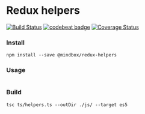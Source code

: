 # Redux helpers
[![Build Status](https://travis-ci.org/mindbox-moscow/redux-helpers.svg?branch=master)](https://travis-ci.org/mindbox-moscow/redux-helpers)
[![codebeat badge](https://codebeat.co/badges/d8b0e56d-8c51-442f-b666-b186d9e51bf2)](https://codebeat.co/projects/github-com-mindbox-moscow-redux-helpers)
[![Coverage Status](https://coveralls.io/repos/github/mindbox-moscow/redux-helpers/badge.svg)](https://coveralls.io/github/mindbox-moscow/redux-helpers)


### Install
```shell
npm install --save @mindbox/redux-helpers
```

### Usage
```typescript

```


### Build
```shell
tsc ts/helpers.ts --outDir ./js/ --target es5
```
